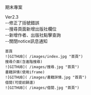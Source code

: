 期末專案

Ver2.3<br>
--修正了括號錯誤<br>
--搜尋頁面新增出版社欄位<br>
--新增作者、出版社點擊查詢<br>
--關閉notice訊息通知

    首頁
    ![GITHUB]( /images/index.jpg "首頁")
    搜尋介面(含進階搜尋)
    ![GITHUB]( /images/搜尋.jpg "首頁")
    書籍詳情(使用iframe)
    ![GITHUB]( /images/書籍詳情.jpg "首頁")
    借閱(可提前歸還)
    ![GITHUB]( /images/借閱.jpg "首頁")
